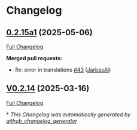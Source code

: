 # Changelog

## [0.2.15a1](https://github.com/OpenVoiceOS/ovos-skill-dictation/tree/0.2.15a1) (2025-05-06)

[Full Changelog](https://github.com/OpenVoiceOS/ovos-skill-dictation/compare/V0.2.14...0.2.15a1)

**Merged pull requests:**

- fix: error in translations [\#43](https://github.com/OpenVoiceOS/ovos-skill-dictation/pull/43) ([JarbasAl](https://github.com/JarbasAl))

## [V0.2.14](https://github.com/OpenVoiceOS/ovos-skill-dictation/tree/V0.2.14) (2025-03-16)

[Full Changelog](https://github.com/OpenVoiceOS/ovos-skill-dictation/compare/0.2.14...V0.2.14)



\* *This Changelog was automatically generated by [github_changelog_generator](https://github.com/github-changelog-generator/github-changelog-generator)*
